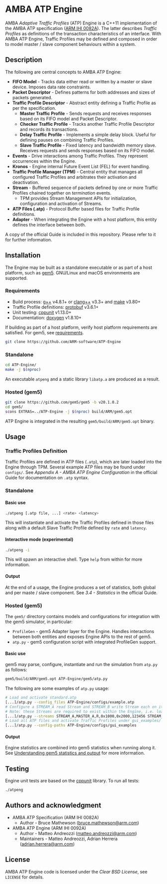 # AMBA ATP Engine

AMBA *Adaptive Traffic Profiles* (ATP) Engine is a C++11 implementation of the AMBA ATP specification ([ARM IHI 0082A](http://infocenter.arm.com/help/topic/com.arm.doc.ihi0082a/IHI0082A_amba_adaptive_traffic_profiles_specification.pdf)). The latter describes *Traffic Profiles* as definitions of the transaction characteristics of an interface. With AMBA ATP Engine, Traffic Profiles may be defined and composed in order to model master / slave component behaviours within a system.

## Description

The following are central concepts to AMBA ATP Engine:

* **FIFO Model** - Tracks data either read or written by a master or slave device. Imposes data rate constraints.
* **Packet Descriptor** - Defines patterns for both addresses and sizes of packets generated.
* **Traffic Profile Descriptor** - Abstract entity defining a Traffic Profile as per the specification.
	* **Master Traffic Profile** - Sends requests and receives responses based on its FIFO model and Packet Descriptor.
	* **Checker Traffic Profile** - Tracks another Traffic Profile Descriptor and records its transactions.
	* **Delay Traffic Profile** - Implements a simple delay block. Useful for defining pauses on combining Traffic Profiles.
	* **Slave Traffic Profile** - Fixed latency and bandwidth memory slave. Receives requests and sends responses based on its FIFO model.
* **Events** - Drive interactions among Traffic Profiles. They represent occurrences within the Engine.
* **Kronos** - Engine internal Future Event List (FEL) for event handling.
* **Traffic Profile Manager (TPM)** - Central entity that manages all configured Traffic Profiles and arbitrates their activation and deactivation.
* **Stream** - Buffered sequence of packets defined by one or more Traffic Profiles chained together on *termination* events.
	* TPM provides Stream Management APIs for initialization, configuration and activation of Streams.
* **ATP Files (.atp)** - Protocol Buffer based files for Traffic Profile definitions.
* **Adapter** - When integrating the Engine with a host platform, this entity defines the interface between both.

A copy of the official Guide is included in this repository. Please refer to it for further information.

## Installation

The Engine may be built as a standalone executable or as part of a host platform, such as [gem5](https://www.gem5.org). GNU/Linux and macOS environments are supported.

### Requirements

* Build process: [g++](https://gcc.gnu.org/install/) v4.8.1+ or [clang++](https://clang.llvm.org/get_started.html) v3.3+ and [make](https://www.gnu.org/software/make/) v3.80+
* Traffic Profile definitions: [protobuf](https://github.com/protocolbuffers/protobuf/blob/master/src/README.md) v3.6.1+
* Unit testing: [cppunit](https://www.freedesktop.org/wiki/Software/cppunit/) v1.13.0+
* Documentation: [doxygen](http://www.doxygen.nl/manual/install.html) v1.8.10+

If building as part of a host platform, verify host platform requirements are satisfied. For gem5, see [requirements](https://www.gem5.org/documentation/general_docs/building).

```bash
git clone https://github.com/ARM-software/ATP-Engine
```

### Standalone

```bash
cd ATP-Engine/
make -j $(nproc)
```

An executable ``atpeng`` and a static library ``libatp.a`` are produced as a result.

### Hosted (gem5)

```bash
git clone https://github.com/gem5/gem5 -b v20.1.0.2
cd gem5/
scons EXTRAS=../ATP-Engine -j $(nproc) build/ARM/gem5.opt
```

ATP Engine is integrated in the resulting ``gem5/build/ARM/gem5.opt`` binary.

## Usage

### Traffic Profiles Definition

Traffic Profiles are defined in ATP files (``.atp``), which are later loaded into the Engine through TPM. Several example ATP files may be found under ``configs/``. See *Appendix A - AMBA ATP Engine Configuration* in the official Guide for documentation on ``.atp`` syntax.

### Standalone

#### Basic use

```bash
./atpeng [.atp file, ...] <rate> <latency>
```

This will instantiate and activate the Traffic Profiles defined in those files along with a default Slave Traffic Profile defined by ``rate`` and ``latency``.

#### Interactive mode (experimental)

```bash
./atpeng -i
```

This will spawn an interactive shell. Type ``help`` from within for more information.

#### Output

At the end of a usage, the Engine produces a set of statistics, both global and per maste / slave component. See *3.4 - Statistics* in the official Guide.

### Hosted (gem5)

The ``gem5/`` directory contains models and configurations for integration with the gem5 simulator, in particular:

* ``ProfileGen`` - gem5 Adapter layer for the Engine. Handles interactions between both entities and exposes Engine APIs to the rest of gem5.
* ``atp.py`` - gem5 configuration script with integrated ProfileGen support.

#### Basic use

gem5 may parse, configure, instantiate and run the simulation from ``atp.py`` as follows:

```bash
gem5/build/ARM/gem5.opt ATP-Engine/gem5/atp.py
```

The following are some examples of ``atp.py`` usage:

```bash
# Load and activate standard.atp
[...]/atp.py --config_files ATP-Engine/configs/example.atp
# Configure a STREAM_A read Stream and STREAM_B write Stream each on its own master; provide base, range and simulation ID
# Note: these Streams are required to exist within the Engine, i.e. loaded via "config_files" or "config-paths"
[...]/atp.py --streams STREAM_A,MASTER_A,R,0x1000,0x2000,123456 STREAM_B,MASTER_B,R,0x5000,0x2000,123457
# Load all ATP files and activate Traffic Profiles under gui_examples/
[...]/atp.py --config-paths ATP-Engine/configs/gui_examples
```

#### Output

Engine statistics are combined into gem5 statistics when running along it. See [Understanding gem5 statistics and output](https://www.gem5.org/documentation/learning_gem5/part1/gem5_stats/) for more information.

## Testing

Engine unit tests are based on the [cppunit](https://www.freedesktop.org/wiki/Software/cppunit/) library. To run all tests:

```bash
./atpeng
```

## Authors and acknowledgment

* AMBA ATP Specification (ARM IHI 0082A)
	* Author - Bruce Mathewson (bruce.mathewson@arm.com)
* AMBA ATP Engine (ARM IHI 0092A)
	* Author - Matteo Andreozzi (matteo.andreozzi@arm.com)
	* Maintainers - Matteo Andreozzi, Adrian Herrera (adrian.herrera@arm.com)

## License

AMBA ATP Engine code is licensed under the *Clear BSD License*, see ``LICENSE`` for details.

